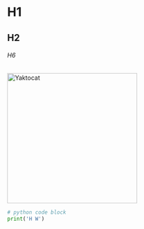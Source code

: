 # H1
## H2
###### H6

<!-- ![Image of Yaktocat](https://octodex.github.com/images/yaktocat.png) -->
<img src="https://octodex.github.com/images/yaktocat.png" alt="Yaktocat" width="300"/>

```python
# python code block
print('H W')
```
